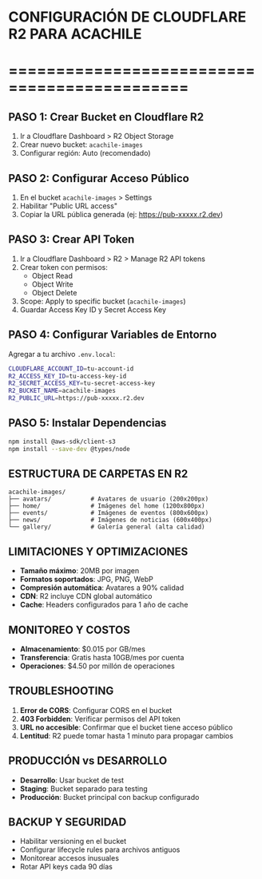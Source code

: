 # CONFIGURACIÓN DE CLOUDFLARE R2 PARA ACACHILE
# =============================================

## PASO 1: Crear Bucket en Cloudflare R2

1. Ir a Cloudflare Dashboard > R2 Object Storage
2. Crear nuevo bucket: `acachile-images`
3. Configurar región: Auto (recomendado)

## PASO 2: Configurar Acceso Público

1. En el bucket `acachile-images` > Settings
2. Habilitar "Public URL access"
3. Copiar la URL pública generada (ej: https://pub-xxxxx.r2.dev)

## PASO 3: Crear API Token

1. Ir a Cloudflare Dashboard > R2 > Manage R2 API tokens
2. Crear token con permisos:
   - Object Read
   - Object Write
   - Object Delete
3. Scope: Apply to specific bucket (`acachile-images`)
4. Guardar Access Key ID y Secret Access Key

## PASO 4: Configurar Variables de Entorno

Agregar a tu archivo `.env.local`:

```bash
CLOUDFLARE_ACCOUNT_ID=tu-account-id
R2_ACCESS_KEY_ID=tu-access-key-id  
R2_SECRET_ACCESS_KEY=tu-secret-access-key
R2_BUCKET_NAME=acachile-images
R2_PUBLIC_URL=https://pub-xxxxx.r2.dev
```

## PASO 5: Instalar Dependencias

```bash
npm install @aws-sdk/client-s3
npm install --save-dev @types/node
```

## ESTRUCTURA DE CARPETAS EN R2

```
acachile-images/
├── avatars/           # Avatares de usuario (200x200px)
├── home/              # Imágenes del home (1200x800px)  
├── events/            # Imágenes de eventos (800x600px)
├── news/              # Imágenes de noticias (600x400px)
└── gallery/           # Galería general (alta calidad)
```

## LIMITACIONES Y OPTIMIZACIONES

- **Tamaño máximo**: 20MB por imagen
- **Formatos soportados**: JPG, PNG, WebP
- **Compresión automática**: Avatares a 90% calidad
- **CDN**: R2 incluye CDN global automático
- **Cache**: Headers configurados para 1 año de cache

## MONITOREO Y COSTOS

- **Almacenamiento**: $0.015 por GB/mes
- **Transferencia**: Gratis hasta 10GB/mes por cuenta
- **Operaciones**: $4.50 por millón de operaciones

## TROUBLESHOOTING

1. **Error de CORS**: Configurar CORS en el bucket
2. **403 Forbidden**: Verificar permisos del API token
3. **URL no accesible**: Confirmar que el bucket tiene acceso público
4. **Lentitud**: R2 puede tomar hasta 1 minuto para propagar cambios

## PRODUCCIÓN vs DESARROLLO

- **Desarrollo**: Usar bucket de test
- **Staging**: Bucket separado para testing
- **Producción**: Bucket principal con backup configurado

## BACKUP Y SEGURIDAD

- Habilitar versioning en el bucket
- Configurar lifecycle rules para archivos antiguos
- Monitorear accesos inusuales
- Rotar API keys cada 90 días